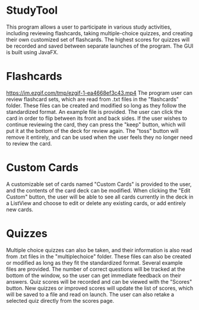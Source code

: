 # StudyTool
This program allows a user to participate in various study activities, including reviewing flashcards, taking multiple-choice quizzes, and creating their own customized set of flashcards. The highest scores for quizzes will be recorded and saved between separate launches of the program. The GUI is built using JavaFX.

# Flashcards
https://im.ezgif.com/tmp/ezgif-1-ea4668ef3c43.mp4
The program user can review flashcard sets, which are read from .txt files in the "flashcards" folder. These files can be created and modified so long as they follow the standardized format. An example file is provided. The user can click the card in order to flip between its front and back sides. If the user wishes to continue reviewing the card, they can press the "keep" button, which will put it at the bottom of the deck for review again. The "toss" button will remove it entirely, and can be used when the user feels they no longer need to review the card.

# Custom Cards

A customizable set of cards named "Custom Cards" is provided to the user, and the contents of the card deck can be modified. When clicking the "Edit Custom" button, the user will be able to see all cards currently in the deck in a ListView and choose to edit or delete any existing cards, or add entirely new cards.

# Quizzes

Multiple choice quizzes can also be taken, and their information is also read from .txt files in the "multiplechoice" folder. These files can also be created or modified as long as they fit the standardized format. Several example files are provided. The number of correct questions will be tracked at the bottom of the window, so the user can get immediate feedback on their answers. Quiz scores will be recorded and can be viewed with the "Scores" button. New quizzes or improved scores will update the list of scores, which will be saved to a file and read on launch. The user can also retake a selected quiz directly from the scores page.
